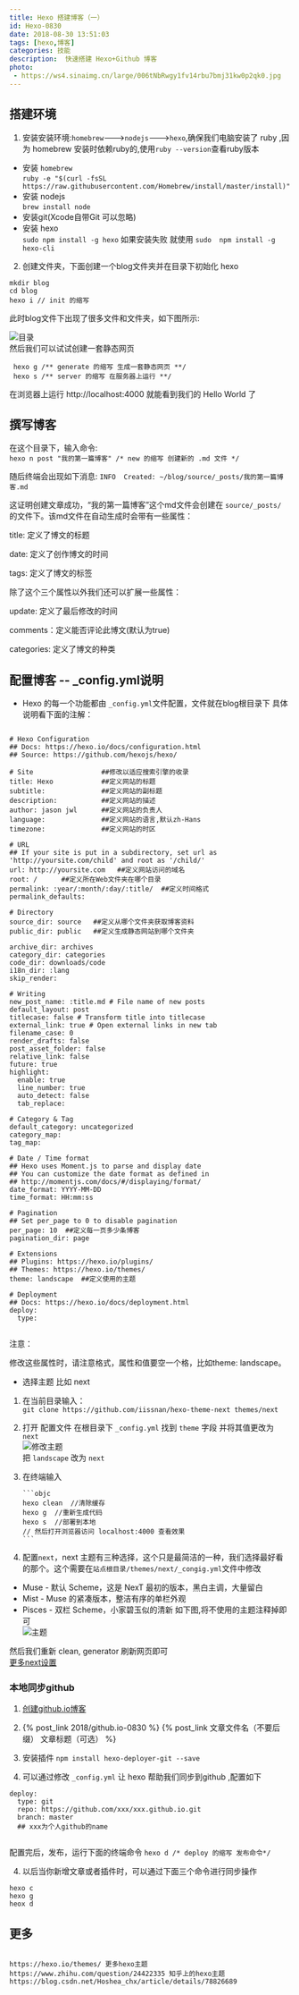 ```yaml
---
title: Hexo 搭建博客（一）
id: Hexo-0830
date: 2018-08-30 13:51:03
tags: [hexo,博客] 
categories: 技能
description:  快速搭建 Hexo+Github 博客
photo: 
 - https://ws4.sinaimg.cn/large/006tNbRwgy1fv14rbu7bmj31kw0p2qk0.jpg
---
```

## 搭建环境 ##
1. 安装安装环境:`homebrew`--->`nodejs`--->`hexo`,确保我们电脑安装了 ruby ,因为 homebrew 安装时依赖ruby的,使用`ruby --version`查看ruby版本    

 *  安装 `homebrew`      
`ruby -e "$(curl -fsSL https://raw.githubusercontent.com/Homebrew/install/master/install)"` 
 *  安装 nodejs    
`brew install node`
 * 安装git(Xcode自带Git 可以忽略)
 *  安装 hexo      
`sudo npm install -g hexo` 如果安装失败 就使用 `sudo  npm install -g hexo-cli`

2. 创建文件夹，下面创建一个blog文件夹并在目录下初始化 hexo    

``` objc
mkdir blog
cd blog
hexo i // init 的缩写
```
此时blog文件下出现了很多文件和文件夹，如下图所示:   

<!--more--> 

![目录](Hexo-搭建博客/1.png)    
然后我们可以试试创建一套静态网页

``` objc
 hexo g /** generate 的缩写 生成一套静态网页 **/
 hexo s /** server 的缩写 在服务器上运行 **/

```

在浏览器上运行 http://localhost:4000 就能看到我们的 Hello World 了

## 撰写博客 ##
在这个目录下，输入命令:    
`hexo n post "我的第一篇博客" /* new 的缩写 创建新的 .md 文件 */`   

随后终端会出现如下消息:
`INFO  Created: ~/blog/source/_posts/我的第一篇博客.md`    

这证明创建文章成功，“我的第一篇博客”这个md文件会创建在 `source/_posts/` 的文件下。该md文件在自动生成时会带有一些属性：    

title:     定义了博文的标题

date:   定义了创作博文的时间

tags:   定义了博文的标签

除了这个三个属性以外我们还可以扩展一些属性：

update:  定义了最后修改的时间

comments：定义能否评论此博文(默认为true)

categories: 定义了博文的种类

## 配置博客 --  _config.yml说明 ##
 * Hexo 的每一个功能都由 `_config.yml`文件配置，文件就在blog根目录下 具体说明看下面的注解：

```objc

# Hexo Configuration
## Docs: https://hexo.io/docs/configuration.html
## Source: https://github.com/hexojs/hexo/
 
# Site                 ##修改以适应搜索引擎的收录
title: Hexo            ##定义网站的标题
subtitle:              ##定义网站的副标题
description:           ##定义网站的描述
author: jason jwl      ##定义网站的负责人
language:              ##定义网站的语言,默认zh-Hans
timezone:              ##定义网站的时区
 
# URL
## If your site is put in a subdirectory, set url as 'http://yoursite.com/child' and root as '/child/'
url: http://yoursite.com   ##定义网站访问的域名
root: /      ##定义所在Web文件夹在哪个目录
permalink: :year/:month/:day/:title/  ##定义时间格式
permalink_defaults:
 
# Directory
source_dir: source   ##定义从哪个文件夹获取博客资料
public_dir: public   ##定义生成静态网站到哪个文件夹
 
archive_dir: archives
category_dir: categories
code_dir: downloads/code
i18n_dir: :lang
skip_render:
 
# Writing
new_post_name: :title.md # File name of new posts
default_layout: post
titlecase: false # Transform title into titlecase
external_link: true # Open external links in new tab
filename_case: 0
render_drafts: false
post_asset_folder: false
relative_link: false
future: true
highlight:
  enable: true
  line_number: true
  auto_detect: false
  tab_replace:
 
# Category & Tag
default_category: uncategorized
category_map:
tag_map:
 
# Date / Time format
## Hexo uses Moment.js to parse and display date
## You can customize the date format as defined in
## http://momentjs.com/docs/#/displaying/format/
date_format: YYYY-MM-DD
time_format: HH:mm:ss
 
# Pagination
## Set per_page to 0 to disable pagination
per_page: 10  ##定义每一页多少条博客
pagination_dir: page
 
# Extensions
## Plugins: https://hexo.io/plugins/
## Themes: https://hexo.io/themes/
theme: landscape  ##定义使用的主题
 
# Deployment
## Docs: https://hexo.io/docs/deployment.html
deploy:
  type:
 

```

注意：

 修改这些属性时，请注意格式，属性和值要空一个格，比如theme: landscape。

* 选择主题 比如 next    
 1. 在当前目录输入：    
`git clone https://github.com/iissnan/hexo-theme-next themes/next`       

 2. 打开 配置文件 在根目录下 `_config.yml` 找到 `theme` 字段 并将其值更改为 `next`        
 ![修改主题](Hexo-搭建博客/2.png)    
把 `landscape` 改为 `next`     

 3. 在终端输入     
  
 		```objc 
 		hexo clean  //清除缓存
 		hexo g  //重新生成代码
 		hexo s  //部署到本地
 		// 然后打开浏览器访问 localhost:4000 查看效果
 		```
 		
4. 配置`next`，next 主题有三种选择，这个只是最简洁的一种，我们选择最好看的那个。这个需要在`站点根目录/themes/next/_congig.yml`文件中修改  
  * Muse - 默认 Scheme，这是 NexT 最初的版本，黑白主调，大量留白
  * Mist - Muse 的紧凑版本，整洁有序的单栏外观
  * Pisces - 双栏 Scheme，小家碧玉似的清新
  如下图,将不使用的主题注释掉即可    
  ![主题](Hexo-搭建博客/3.png)
   
  然后我们重新 clean, generator 刷新网页即可    
  [更多next设置](http://theme-next.iissnan.com/getting-started.html)
  

### 本地同步github ###
1. [创建github.io博客](./创建-github-io)    
2. {% post_link 2018/github.io-0830 %}
{% post_link 文章文件名（不要后缀） 文章标题（可选） %}    

2. 安装插件 
`npm install hexo-deployer-git --save`
 
3. 可以通过修改 `_config.yml` 让 hexo 帮助我们同步到github ,配置如下

```
deploy:
  type: git
  repo: https://github.com/xxx/xxx.github.io.git
  branch: master
  ## xxx为个人github的name
  
```

配置完后，发布，运行下面的终端命令 
`hexo d /* deploy 的缩写 发布命令*/`

4. 以后当你新增文章或者插件时，可以通过下面三个命令进行同步操作
 
```
hexo c
hexo g
heox d
```

## 更多 ##

```

https://hexo.io/themes/ 更多hexo主题
https://www.zhihu.com/question/24422335 知乎上的hexo主题
https://blog.csdn.net/Hoshea_chx/article/details/78826689

```


